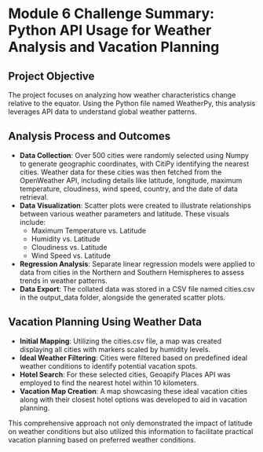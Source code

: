 # Module 6 Challenge Summary: Python API Usage for Weather Analysis and Vacation Planning

## Project Objective
The project focuses on analyzing how weather characteristics change relative to the equator. Using the Python file named WeatherPy, this analysis leverages API data to understand global weather patterns.

## Analysis Process and Outcomes
- **Data Collection**: Over 500 cities were randomly selected using Numpy to generate geographic coordinates, with CitiPy identifying the nearest cities. Weather data for these cities was then fetched from the OpenWeather API, including details like latitude, longitude, maximum temperature, cloudiness, wind speed, country, and the date of data retrieval.
- **Data Visualization**: Scatter plots were created to illustrate relationships between various weather parameters and latitude. These visuals include:
  - Maximum Temperature vs. Latitude
  - Humidity vs. Latitude
  - Cloudiness vs. Latitude
  - Wind Speed vs. Latitude
- **Regression Analysis**: Separate linear regression models were applied to data from cities in the Northern and Southern Hemispheres to assess trends in weather patterns.
- **Data Export**: The collated data was stored in a CSV file named cities.csv in the output_data folder, alongside the generated scatter plots.

## Vacation Planning Using Weather Data
- **Initial Mapping**: Utilizing the cities.csv file, a map was created displaying all cities with markers scaled by humidity levels.
- **Ideal Weather Filtering**: Cities were filtered based on predefined ideal weather conditions to identify potential vacation spots.
- **Hotel Search**: For these selected cities, Geoapify Places API was employed to find the nearest hotel within 10 kilometers.
- **Vacation Map Creation**: A map showcasing these ideal vacation cities along with their closest hotel options was developed to aid in vacation planning.

This comprehensive approach not only demonstrated the impact of latitude on weather conditions but also utilized this information to facilitate practical vacation planning based on preferred weather conditions.
